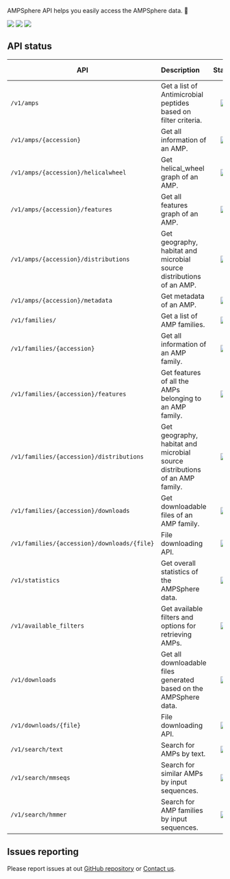 AMPSphere API helps you easily access the AMPSphere data. 🚀

![](https://img.shields.io/badge/Version-0.1.0-Green)
![](https://img.shields.io/badge/Status-Beta-yellow)
![](https://img.shields.io/badge/Production_ready-Not_yet-red)

## API status

| API                                         | Description                                                                 |                         Status                         |                           Public use                           |                       Production ready                       |
| --------------------------------------------- | :---------------------------------------------------------------------------- | :-------------------------------------------------------: | :--------------------------------------------------------------: | :------------------------------------------------------------: |
| `/v1/amps`                                  | Get a list of Antimicrobial peptides based on filter criteria.              |  ![](https://img.shields.io/badge/Status-Beta-yellow)  |    ![](https://img.shields.io/badge/Public_use-Okay-Green)    |  ![](https://img.shields.io/badge/Production_ready-No-red)  |
| `/v1/amps/{accession}`                      | Get all information of an AMP.                                              |  ![](https://img.shields.io/badge/Status-Stable-Green)  |    ![](https://img.shields.io/badge/Public_use-Okay-Green)    | ![](https://img.shields.io/badge/Production_ready-Yes-Green) |
| `/v1/amps/{accession}/helicalwheel`         | Get helical_wheel graph of an AMP.                                          |  ![](https://img.shields.io/badge/Status-Beta-yellow)  |    ![](https://img.shields.io/badge/Public_use-Okay-Green)    |  ![](https://img.shields.io/badge/Production_ready-No-red)  |
| `/v1/amps/{accession}/features`             | Get all features graph of an AMP.                                           | ![](https://img.shields.io/badge/Status-Deprecated-red) |    ![](https://img.shields.io/badge/Public_use-Okay-Green)    |  ![](https://img.shields.io/badge/Production_ready-No-red)  |
| `/v1/amps/{accession}/distributions`        | Get geography, habitat and microbial source distributions of an AMP.        |  ![](https://img.shields.io/badge/Status-Stable-Green)  | ![](https://img.shields.io/badge/Public_use-Not_suggested-red) | ![](https://img.shields.io/badge/Production_ready-Yes-Green) |
| `/v1/amps/{accession}/metadata`             | Get metadata of an AMP.                                                     |  ![](https://img.shields.io/badge/Status-Stable-Green)  |    ![](https://img.shields.io/badge/Public_use-Okay-Green)    | ![](https://img.shields.io/badge/Production_ready-Yes-Green) |
| `/v1/families/`                             | Get a list of AMP families.                                                 | ![](https://img.shields.io/badge/Status-Deprecated-red) | ![](https://img.shields.io/badge/Public_use-Not_suggested-red) |  ![](https://img.shields.io/badge/Production_ready-No-red)  |
| `/v1/families/{accession}`                  | Get all information of an AMP family.                                       |  ![](https://img.shields.io/badge/Status-Stable-Green)  |    ![](https://img.shields.io/badge/Public_use-Okay-Green)    | ![](https://img.shields.io/badge/Production_ready-Yes-Green) |
| `/v1/families/{accession}/features`         | Get features of all the AMPs belonging to an AMP family.                    |  ![](https://img.shields.io/badge/Status-Beta-yellow)  |    ![](https://img.shields.io/badge/Public_use-Okay-Green)    |  ![](https://img.shields.io/badge/Production_ready-No-red)  |
| `/v1/families/{accession}/distributions`    | Get geography, habitat and microbial source distributions of an AMP family. |  ![](https://img.shields.io/badge/Status-Beta-yellow)  | ![](https://img.shields.io/badge/Public_use-Not_suggested-red) |  ![](https://img.shields.io/badge/Production_ready-No-red)  |
| `/v1/families/{accession}/downloads`        | Get downloadable files of an AMP family.                                    |  ![](https://img.shields.io/badge/Status-Beta-yellow)  |    ![](https://img.shields.io/badge/Public_use-Okay-Green)    |  ![](https://img.shields.io/badge/Production_ready-No-red)  |
| `/v1/families/{accession}/downloads/{file}` | File downloading API.                                                       |  ![](https://img.shields.io/badge/Status-Beta-yellow)  |    ![](https://img.shields.io/badge/Public_use-Okay-Green)    |  ![](https://img.shields.io/badge/Production_ready-No-red)  |
| `/v1/statistics`                            | Get overall statistics of the AMPSphere data.                               |  ![](https://img.shields.io/badge/Status-Stable-Green)  | ![](https://img.shields.io/badge/Public_use-Not_suggested-red) | ![](https://img.shields.io/badge/Production_ready-Yes-Green) |
| `/v1/available_filters`                     | Get available filters and options for retrieving AMPs.                      |  ![](https://img.shields.io/badge/Status-Beta-yellow)  | ![](https://img.shields.io/badge/Public_use-Not_suggested-red) |  ![](https://img.shields.io/badge/Production_ready-No-red)  |
| `/v1/downloads`                             | Get all downloadable files generated based on the AMPSphere data.           |  ![](https://img.shields.io/badge/Status-Beta-yellow)  | ![](https://img.shields.io/badge/Public_use-Not_suggested-red) |  ![](https://img.shields.io/badge/Production_ready-No-red)  |
| `/v1/downloads/{file}`                      | File downloading API.                                                       |  ![](https://img.shields.io/badge/Status-Beta-yellow)  | ![](https://img.shields.io/badge/Public_use-Not_suggested-red) |  ![](https://img.shields.io/badge/Production_ready-No-red)  |
| `/v1/search/text`                           | Search for AMPs by text.                                                    | ![](https://img.shields.io/badge/Status-Deprecated-red) | ![](https://img.shields.io/badge/Public_use-Not_suggested-red) |  ![](https://img.shields.io/badge/Production_ready-No-red)  |
| `/v1/search/mmseqs`                         | Search for similar AMPs by input sequences.                                 |  ![](https://img.shields.io/badge/Status-Beta-yellow)  | ![](https://img.shields.io/badge/Public_use-Not_suggested-red) |  ![](https://img.shields.io/badge/Production_ready-No-red)  |
| `/v1/search/hmmer`                          | Search for AMP families by input sequences.                                 |  ![](https://img.shields.io/badge/Status-Beta-yellow)  | ![](https://img.shields.io/badge/Public_use-Not_suggested-red) |  ![](https://img.shields.io/badge/Production_ready-No-red)  |

## Issues reporting

Please report issues at out [GitHub repository](https://github.com/BigDataBiology/AMPSphereWebsite/issues) or [Contact us](https://github.com/BigDataBiology/AMPSphereWebsite#authors).